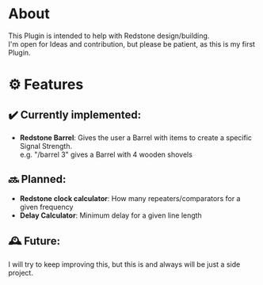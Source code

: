 # About
This Plugin is intended to help with Redstone design/building.
<br>
I'm open for Ideas and contribution, but please be patient, as this is my first Plugin.

# ⚙️ Features

## ✔️ Currently implemented:
- **Redstone Barrel**:
  Gives the user a Barrel with items to create a specific Signal Strength.<br>
  e.g. "/barrel 3" gives a Barrel with 4 wooden shovels

## 🔜 Planned:
- **Redstone clock calculator**:
    How many repeaters/comparators for a given frequency
- **Delay Calculator**:
    Minimum delay for a given line length

## 🕰️ Future:
I will try to keep improving this, but this is and always will be just a side project.
